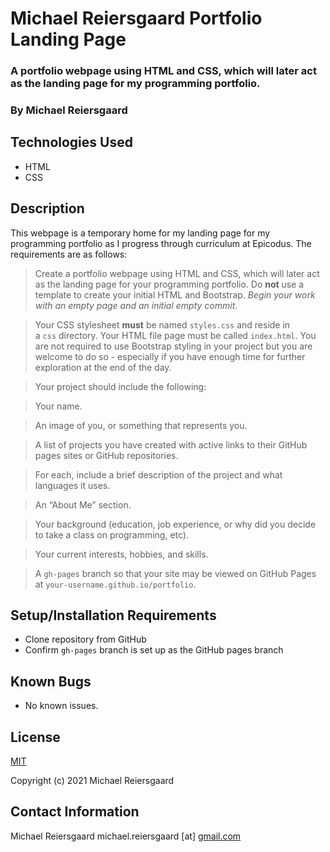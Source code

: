 # Michael Reiersgaard Portfolio Landing Page

### A portfolio webpage using HTML and CSS, which will later act as the landing page for my programming portfolio.

### By Michael Reiersgaard

## Technologies Used

- HTML
- CSS

## Description

This webpage is a temporary home for my landing page for my programming portfolio as I progress through curriculum at Epicodus. The requirements are as follows:

> Create a portfolio webpage using HTML and CSS, which will later act as the landing page for your programming portfolio. Do **not** use a template to create your initial HTML and Bootstrap. *Begin your work with an empty page and an initial empty commit*.

> Your CSS stylesheet **must** be named `styles.css` and reside in a `css` directory. Your HTML file page must be called `index.html`. You are not required to use Bootstrap styling in your project but you are welcome to do so - especially if you have enough time for further exploration at the end of the day.

> Your project should include the following:

> Your name.

> An image of you, or something that represents you.

> A list of projects you have created with active links to their GitHub pages sites or GitHub repositories.

> For each, include a brief description of the project and what languages it uses.

> An “About Me” section.

> Your background (education, job experience, or why did you decide to take a class on programming, etc).

> Your current interests, hobbies, and skills.

> A `gh-pages` branch so that your site may be viewed on GitHub Pages at `your-username.github.io/portfolio`.

## Setup/Installation Requirements

- Clone repository from GitHub
- Confirm `gh-pages` branch is set up as the GitHub pages branch

## Known Bugs

- No known issues.

## License

[MIT](https://en.wikipedia.org/wiki/MIT_License)

Copyright (c) 2021 Michael Reiersgaard

## Contact Information

Michael Reiersgaard michael.reiersgaard [at] [gmail.com](http://gmail.com/)